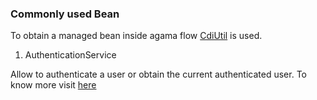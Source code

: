 ### Commonly used Bean

To obtain a managed bean inside agama flow [CdiUtil](https://github.com/JanssenProject/jans/blob/main/jans-core/service/src/main/java/io/jans/service/cdi/util/CdiUtil.java) is used.

1. AuthenticationService

Allow to authenticate a user or obtain the current authenticated user. To know more visit [here](https://docs.jans.io/head/admin/developer/managed-beans/#1-authenticationservice)